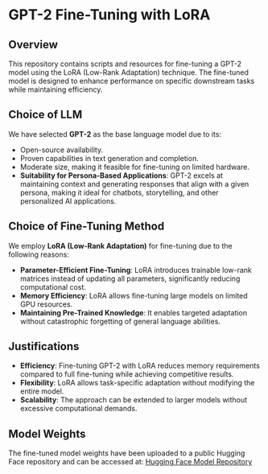 # GPT-2 Fine-Tuning with LoRA

## Overview
This repository contains scripts and resources for fine-tuning a GPT-2 model using the LoRA (Low-Rank Adaptation) technique. The fine-tuned model is designed to enhance performance on specific downstream tasks while maintaining efficiency.

## Choice of LLM
We have selected **GPT-2** as the base language model due to its:
- Open-source availability.
- Proven capabilities in text generation and completion.
- Moderate size, making it feasible for fine-tuning on limited hardware.
- **Suitability for Persona-Based Applications**: GPT-2 excels at maintaining context and generating responses that align with a given persona, making it ideal for chatbots, storytelling, and other personalized AI applications.

## Choice of Fine-Tuning Method
We employ **LoRA (Low-Rank Adaptation)** for fine-tuning due to the following reasons:
- **Parameter-Efficient Fine-Tuning**: LoRA introduces trainable low-rank matrices instead of updating all parameters, significantly reducing computational cost.
- **Memory Efficiency**: LoRA allows fine-tuning large models on limited GPU resources.
- **Maintaining Pre-Trained Knowledge**: It enables targeted adaptation without catastrophic forgetting of general language abilities.

## Justifications
- **Efficiency**: Fine-tuning GPT-2 with LoRA reduces memory requirements compared to full fine-tuning while achieving competitive results.
- **Flexibility**: LoRA allows task-specific adaptation without modifying the entire model.
- **Scalability**: The approach can be extended to larger models without excessive computational demands.

## Model Weights
The fine-tuned model weights have been uploaded to a public Hugging Face repository and can be accessed at:
[Hugging Face Model Repository](https://wandb.ai/amrutanshgupta-iit-indore/huggingface/runs/750z4m3q?nw=nwuseramrutanshgupta)
